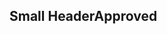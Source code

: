 <h2>Small Header<span class="status approved">Approved</span></h2>

<style>
#small-header .sample{
background-color: #f4f4f4;
}
</style>
